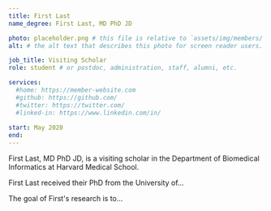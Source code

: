 ```yaml
---
title: First Last
name_degree: First Last, MD PhD JD

photo: placeholder.png # this file is relative to `assets/img/members/`
alt: # the alt text that describes this photo for screen reader users. Mandatory if you use a photo.

job_title: Visiting Scholar
role: student # or postdoc, administration, staff, alumni, etc.

services:
  #home: https://member-website.com
  #github: https://github.com/
  #twitter: https://twitter.com/
  #linked-in: https://www.linkedin.com/in/
  
start: May 2020
end:
---
```

First Last, MD PhD JD, is a visiting scholar in the Department of Biomedical Informatics at Harvard Medical School.

First Last received their PhD from the University of...
 
The goal of First's research is to...
